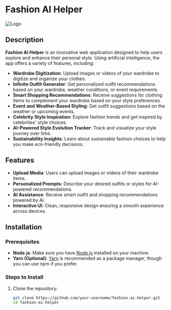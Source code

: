 # Fashion AI Helper

![Logo](https://img.icons8.com/ios/452/fashion.png)

## Description

**Fashion AI Helper** is an innovative web application designed to help users explore and enhance their personal style. Using artificial intelligence, the app offers a variety of features, including:

- **Wardrobe Digitization**: Upload images or videos of your wardrobe to digitize and organize your clothes.
- **Infinite Outfit Generator**: Get personalized outfit recommendations based on your wardrobe, weather conditions, or event requirements.
- **Smart Shopping Recommendations**: Receive suggestions for clothing items to complement your wardrobe based on your style preferences.
- **Event and Weather-Based Styling**: Get outfit suggestions based on the weather or upcoming events.
- **Celebrity Style Inspiration**: Explore fashion trends and get inspired by celebrities' style choices.
- **AI-Powered Style Evolution Tracker**: Track and visualize your style journey over time.
- **Sustainability Insights**: Learn about sustainable fashion choices to help you make eco-friendly decisions.

## Features

- **Upload Media**: Users can upload images or videos of their wardrobe items.
- **Personalized Prompts**: Describe your desired outfits or styles for AI-powered recommendations.
- **AI Assistance**: Receive smart outfit and shopping recommendations powered by AI.
- **Interactive UI**: Clean, responsive design ensuring a smooth experience across devices.

## Installation

### Prerequisites

- **Node.js**: Make sure you have [Node.js](https://nodejs.org/) installed on your machine.
- **Yarn (Optional)**: [Yarn](https://classic.yarnpkg.com/en/) is recommended as a package manager, though you can use npm if you prefer.

### Steps to Install

1. Clone the repository:
   ```bash
   git clone https://github.com/your-username/fashion-ai-helper.git
   cd fashion-ai-helper
